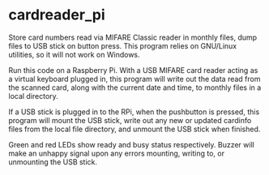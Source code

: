# cardreader_pi
Store card numbers read via MIFARE Classic reader in monthly files, dump files to USB stick on button press.
This program relies on GNU/Linux utilities, so it will not work on Windows.

Run this code on a Raspberry Pi. With a USB MIFARE card reader acting as a virtual keyboard plugged in, this program will write out the data read from the scanned card, along with the current date and time, to monthly files in a local directory.

If a USB stick is plugged in to the RPi, when the pushbutton is pressed, this program will mount the USB stick, write out any new or updated cardinfo files from the local file directory, and unmount the USB stick when finished.

Green and red LEDs show ready and busy status respectively. Buzzer will make an unhappy signal upon any errors mounting, writing to, or unmounting the USB stick.

